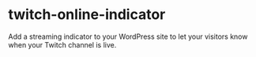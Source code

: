 # twitch-online-indicator
Add a streaming indicator to your WordPress site to let your visitors know when your Twitch channel is live.
